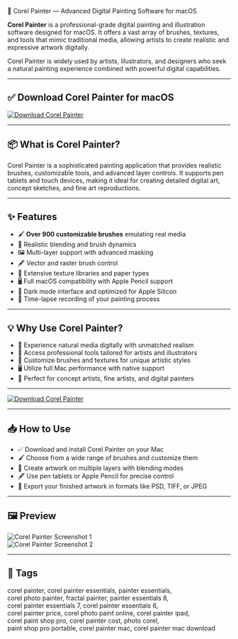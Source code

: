  🎨 Corel Painter — Advanced Digital Painting Software for macOS

**Corel Painter** is a professional-grade digital painting and illustration software designed for macOS. It offers a vast array of brushes, textures, and tools that mimic traditional media, allowing artists to create realistic and expressive artwork digitally.

Corel Painter is widely used by artists, illustrators, and designers who seek a natural painting experience combined with powerful digital capabilities.

---

## ✅ Download Corel Painter for macOS  
[![Download Corel Painter](https://img.shields.io/badge/Download-Corel_Painter-blueviolet)](#)

---

## 📦 What is Corel Painter?

Corel Painter is a sophisticated painting application that provides realistic brushes, customizable tools, and advanced layer controls. It supports pen tablets and touch devices, making it ideal for creating detailed digital art, concept sketches, and fine art reproductions.

---

## ✨ Features

- 🖌️ **Over 900 customizable brushes** emulating real media  
- 🎨 Realistic blending and brush dynamics  
- 🖼️ Multi-layer support with advanced masking  
- 🖋️ Vector and raster brush control  
- 🌈 Extensive texture libraries and paper types  
- 🖥️ Full macOS compatibility with Apple Pencil support  
- 🌙 Dark mode interface and optimized for Apple Silicon  
- 🎥 Time-lapse recording of your painting process  

---

## 💡 Why Use Corel Painter?

- 🎨 Experience natural media digitally with unmatched realism  
- 🧰 Access professional tools tailored for artists and illustrators  
- 📐 Customize brushes and textures for unique artistic styles  
- 🖥️ Utilize full Mac performance with native support  
- 🚀 Perfect for concept artists, fine artists, and digital painters  

---

[![Download Corel Painter](https://img.shields.io/badge/Download-Corel_Painter-blueviolet)](#)

---

## 📥 How to Use

- ✅ Download and install Corel Painter on your Mac  
- 🖌️ Choose from a wide range of brushes and customize them  
- 🎨 Create artwork on multiple layers with blending modes  
- 🖋️ Use pen tablets or Apple Pencil for precise control  
- 💾 Export your finished artwork in formats like PSD, TIFF, or JPEG  

---

## 🖼️ Preview

![Corel Painter Screenshot 1](https://www.macworld.com/wp-content/uploads/2023/01/painter-2019-hero-100767289-orig.jpg?quality=50&strip=all)  
![Corel Painter Screenshot 2](https://static.filehorse.com/screenshots-mac/photo-and-design/corel-painter-screenshot-05.png)

---

## 📌 Tags

corel painter, corel painter essentials, painter essentials,  
corel photo painter, fractal painter, painter essentials 8,  
corel painter essentials 7, corel painter essentials 6,  
corel painter price, corel photo paint online, corel painter ipad,  
corel paint shop pro, corel painter cost, photo corel,  
paint shop pro portable, corel painter mac, corel painter mac download

